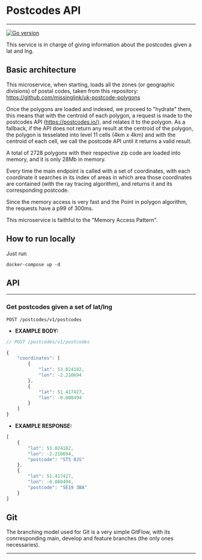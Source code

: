 # **Postcodes API** #
---

[![Go version](https://img.shields.io/badge/Go-1.15-blue.svg?logo=go)]()


This service is in charge of giving information about the postcodes given a
 lat and lng.


## Basic architecture

This microservice, when starting, loads all the zones (or geographic divisions)
of postal codes, taken from this repository: https://github.com/missinglink/uk-postcode-polygons

Once the polygons are loaded and indexed, we proceed to "hydrate" them, this
means that with the centroid of each polygon, a request is made to the
 postcodes API (https://postcodes.io/), and relates it to the polygon. As a
fallback, if the API does not return any result at the centroid of the polygon, 
the polygon is tesselated into level 11 cells (4km x 4km) and with the
 centroid of each cell, we call the postcode API until it returns a valid
 result.

A total of 2728 polygons with their respective zip code are loaded into memory,
and it is only 28Mb in memory.

Every time the main endpoint is called with a set of coordinates, with each 
coordinate it searches in its index of areas in which area those coordinates
 are contained (with the ray tracing algorithm), and returns it and its
  corresponding postcode.

Since the memory access is very fast and the Point in polygon algorithm,
 the requests have a p99 of 300ms.
 
This microservice is faithful to the "Memory Access Pattern".

## How to run locally

Just run

```
docker-compose up -d
```

## API
---

### Get postcodes given a set of lat/lng
```http
POST /postcodes/v1/postcodes
```

- **EXAMPLE BODY:**

```javascript
// POST /postcodes/v1/postcodes

{
    "coordinates": [
        {
            "lat": 53.024182,
            "lon": -2.210694
        },
        {
            "lat": 51.417427,
            "lon": -0.080494
        }
    ]
}
```

- **EXAMPLE RESPONSE:**

```javascript
[
    {
        "lat": 53.024182,
        "lon": -2.210694,
        "postcode": "ST5 0JS"
    },
    {
        "lat": 51.417427,
        "lon": -0.080494,
        "postcode": "SE19 3BA"
    }
]
```

## Git

The branching model used for Git is a very simple GitFlow, with its
 conrresponding main, develop and feature branches (the only ones necessaries).

---